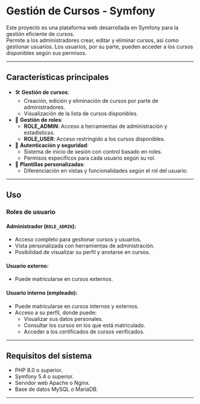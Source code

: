 # **Gestión de Cursos - Symfony**

Este proyecto es una plataforma web desarrollada en Symfony para la gestión eficiente de cursos.  
Permite a los administradores crear, editar y eliminar cursos, así como gestionar usuarios. Los usuarios, por su parte, pueden acceder a los cursos disponibles según sus permisos.

---

## **Características principales**
- 🛠️ **Gestión de cursos**:
  - Creación, edición y eliminación de cursos por parte de administradores.
  - Visualización de la lista de cursos disponibles.
- 👥 **Gestión de roles**:
  - **ROLE_ADMIN**: Acceso a herramientas de administración y estadísticas.
  - **ROLE_USER**: Acceso restringido a los cursos disponibles.
- 🔐 **Autenticación y seguridad**:
  - Sistema de inicio de sesión con control basado en roles.
  - Permisos específicos para cada usuario según su rol.
- 📄 **Plantillas personalizadas**:
  - Diferenciación en vistas y funcionalidades según el rol del usuario.

---

## **Uso**

### **Roles de usuario**
#### **Administrador (`ROLE_ADMIN`):**
- Acceso completo para gestionar cursos y usuarios.
- Vista personalizada con herramientas de administración.
- Posibilidad de visualizar su perfil y anotarse en cursos.

#### **Usuario externo:**
- Puede matricularse en cursos externos.

#### **Usuario interno (empleado):**
- Puede matricularse en cursos internos y externos.
- Acceso a su perfil, donde puede:
  - Visualizar sus datos personales.
  - Consultar los cursos en los que está matriculado.
  - Acceder a los certificados de cursos verificados.

---


## **Requisitos del sistema**
- PHP 8.0 o superior.
- Symfony 5.4 o superior.
- Servidor web Apache o Nginx.
- Base de datos MySQL o MariaDB.

---

